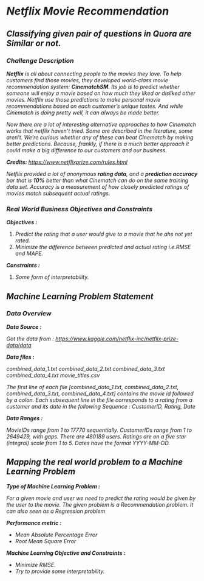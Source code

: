 # ***Netflix Movie Recommendation***
## *Classifying given pair of questions in Quora are Similar or not.*

### ***Challenge Description***

*__Netflix__ is all about connecting people to the movies they love. To help customers find those movies, they developed world-class movie recommendation system: __CinematchSM__. Its job is to predict whether someone will enjoy a movie based on how much they liked or disliked other movies. Netflix use those predictions to make personal movie recommendations based on each customer’s unique tastes. And while Cinematch is doing pretty well, it can always be made better.*

*Now there are a lot of interesting alternative approaches to how Cinematch works that netflix haven’t tried. Some are described in the literature, some aren’t. We’re curious whether any of these can beat Cinematch by making better predictions. Because, frankly, if there is a much better approach it could make a big difference to our customers and our business.*

*__Credits:__ https://www.netflixprize.com/rules.html*

*Netflix provided a lot of anonymous __rating data__, and a __prediction accuracy__ bar that is __10%__ better than what Cinematch can do on the same training data set. Accuracy is a measurement of how closely predicted ratings of movies match subsequent actual ratings.*

### ***Real World Business Objectives and Constraints***

***Objectives :***



1.   *Predict the rating that a user would give to a movie that he ahs not yet rated.*
2.   *Minimize the difference between predicted and actual rating i.e.RMSE and MAPE.*

***Constraints :***

1.   *Some form of interpretability.*

## ***Machine Learning Problem Statement***

### ***Data Overview***

*__Data Source :__*

*Got the data from : https://www.kaggle.com/netflix-inc/netflix-prize-data/data*

*__Data files :__*

*combined_data_1.txt*
*combined_data_2.txt*
*combined_data_3.txt*
*combined_data_4.txt*
*movie_titles.csv*
  
*The first line of each file [combined_data_1.txt, combined_data_2.txt, combined_data_3.txt, combined_data_4.txt] contains the movie id followed by a colon. Each subsequent line in the file corresponds to a rating from a customer and its date in the following Sequence : CustomerID, Rating, Date*

*__Data Ranges :__*

*MovieIDs range from 1 to 17770 sequentially.*
*CustomerIDs range from 1 to 2649429, with gaps. There are 480189 users.*
*Ratings are on a five star (integral) scale from 1 to 5.*
*Dates have the format YYYY-MM-DD.*

## ***Mapping the real world problem to a Machine Learning Problem***

*__Type of Machine Learning Problem :__*

*For a given movie and user we need to predict the rating would be given by the user to the movie. The given problem is a Recommendation problem. It can also seen as a Regression problem*

*__Performance metric :__*

*   *Mean Absolute Percentage Error*
*   *Root Mean Square Error*

*__Machine Learning Objective and Constraints :__*

*   *Minimize RMSE.*
*   *Try to provide some interpretability.*
